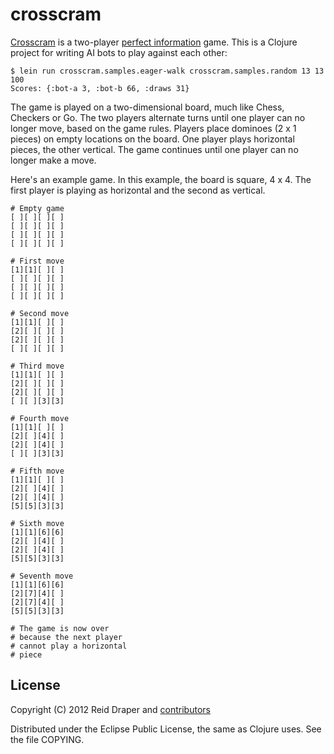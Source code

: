# crosscram

[Crosscram](http://en.wikipedia.org/wiki/Domineering) is a two-player
[perfect information](http://en.wikipedia.org/wiki/Perfect_information) game.
This is a Clojure project for writing AI bots to play against each other:

    $ lein run crosscram.samples.eager-walk crosscram.samples.random 13 13 100
    Scores: {:bot-a 3, :bot-b 66, :draws 31}

The game is played on a two-dimensional board, much like Chess, Checkers
or Go. The two players alternate turns until one player can no longer
move, based on the game rules. Players place dominoes (2 x 1 pieces)
on empty locations on the board. One player plays horizontal pieces,
the other vertical. The game continues until one player can no longer
make a move.

Here's an example game. In this example, the board
is square, 4 x 4. The first player is playing as horizontal
and the second as vertical.

    # Empty game
    [ ][ ][ ][ ]
    [ ][ ][ ][ ]
    [ ][ ][ ][ ]
    [ ][ ][ ][ ]

    # First move
    [1][1][ ][ ]
    [ ][ ][ ][ ]
    [ ][ ][ ][ ]
    [ ][ ][ ][ ]

    # Second move
    [1][1][ ][ ]
    [2][ ][ ][ ]
    [2][ ][ ][ ]
    [ ][ ][ ][ ]

    # Third move
    [1][1][ ][ ]
    [2][ ][ ][ ]
    [2][ ][ ][ ]
    [ ][ ][3][3]

    # Fourth move
    [1][1][ ][ ]
    [2][ ][4][ ]
    [2][ ][4][ ]
    [ ][ ][3][3]

    # Fifth move
    [1][1][ ][ ]
    [2][ ][4][ ]
    [2][ ][4][ ]
    [5][5][3][3]

    # Sixth move
    [1][1][6][6]
    [2][ ][4][ ]
    [2][ ][4][ ]
    [5][5][3][3]

    # Seventh move
    [1][1][6][6]
    [2][7][4][ ]
    [2][7][4][ ]
    [5][5][3][3]

    # The game is now over
    # because the next player
    # cannot play a horizontal
    # piece

## License
Copyright (C) 2012 Reid Draper and
[contributors](https://github.com/baznex/crosscram/graphs/contributors)

Distributed under the Eclipse Public License, the same as Clojure uses.
See the file COPYING.
